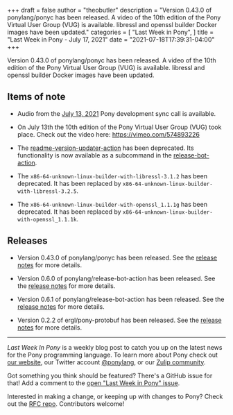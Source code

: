 +++
draft = false
author = "theobutler"
description = "Version 0.43.0 of ponylang/ponyc has been released. A video of the 10th edition of the Pony Virtual User Group (VUG) is available. libressl and openssl builder Docker images have been updated."
categories = [
    "Last Week in Pony",
]
title = "Last Week in Pony - July 17, 2021"
date = "2021-07-18T17:39:31-04:00"
+++

Version 0.43.0 of ponylang/ponyc has been released. A video of the 10th edition of the Pony Virtual User Group (VUG) is available. libressl and openssl builder Docker images have been updated.


<!--more-->


## Items of note

- Audio from the [July 13, 2021](https://sync-recordings.ponylang.io/r/2021-07-13.m4a) Pony development sync call is available.

- On July 13th the 10th edition of the Pony Virtual User Group (VUG) took place. Check out the video here: https://vimeo.com/574893226

- The [readme-version-updater-action](https://github.com/ponylang/readme-version-updater-action) has been deprecated. Its functionality is now available as a subcommand in the [release-bot-action](https://github.com/ponylang/release-bot-action).

- The `x86-64-unknown-linux-builder-with-libressl-3.1.2` has been deprecated. It has been replaced by `x86-64-unknown-linux-builder-with-libressl-3.2.5`.

- The `x86-64-unknown-linux-builder-with-openssl_1.1.1g` has been deprecated. It has been replaced by `x86-64-unknown-linux-builder-with-openssl_1.1.1k`.

## Releases

- Version 0.43.0 of ponylang/ponyc has been released.
See the [release notes](https://github.com/ponylang/ponyc/releases/tag/0.43.0) for more details.

- Version 0.6.0 of ponylang/release-bot-action has been released.
See the [release notes](https://github.com/ponylang/release-bot-action/releases/tag/0.6.0) for more details.

- Version 0.6.1 of ponylang/release-bot-action has been released.
See the [release notes](https://github.com/ponylang/release-bot-action/releases/tag/0.6.1) for more details.

- Version 0.2.2 of ergl/pony-protobuf has been released.
See the [release notes](https://github.com/ergl/pony-protobuf/releases/tag/0.2.2) for more details.

___

_Last Week In Pony_ is a weekly blog post to catch you up on the latest news for the Pony programming language. To learn more about Pony check out [our website](https://ponylang.io), our Twitter account [@ponylang](https://twitter.com/ponylang), or our [Zulip community](https://ponylang.zulipchat.com).

Got something you think should be featured? There's a GitHub issue for that! Add a comment to the [open "Last Week in Pony" issue](https://github.com/ponylang/ponylang.github.io/issues?q=is%3Aissue+is%3Aopen+label%3Alast-week-in-pony).

Interested in making a change, or keeping up with changes to Pony? Check out the [RFC repo](https://github.com/ponylang/rfcs). Contributors welcome!
